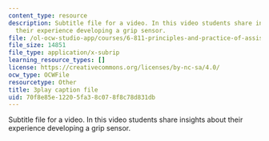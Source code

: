 ```yaml
---
content_type: resource
description: Subtitle file for a video. In this video students share insights about
  their experience developing a grip sensor.
file: /ol-ocw-studio-app/courses/6-811-principles-and-practice-of-assistive-technology-fall-2014/70f8e85e12205fa38c078f8c78d831db_9r3067S3Dm0.vtt
file_size: 14851
file_type: application/x-subrip
learning_resource_types: []
license: https://creativecommons.org/licenses/by-nc-sa/4.0/
ocw_type: OCWFile
resourcetype: Other
title: 3play caption file
uid: 70f8e85e-1220-5fa3-8c07-8f8c78d831db
---
```

Subtitle file for a video. In this video students share insights about their experience developing a grip sensor.